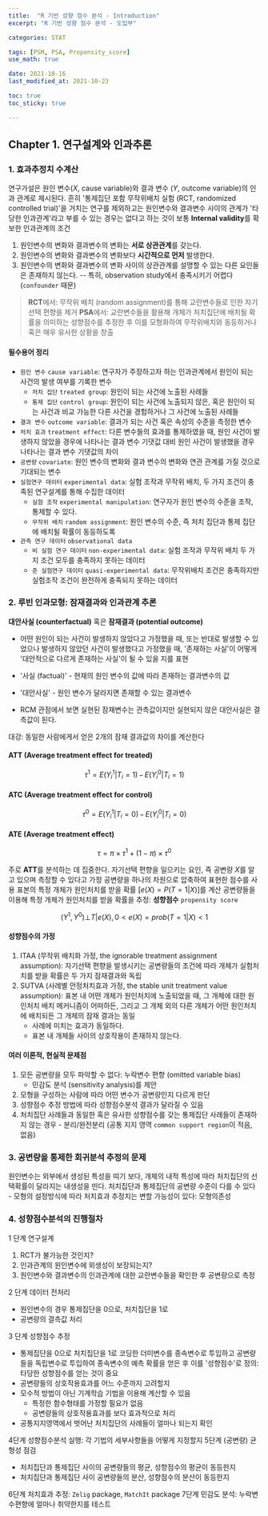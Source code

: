 ```yaml
---
title:  "R 기반 성향 점수 분석 - Introduction"
excerpt: "R 기반 성향 점수 분석 - 도입부"

categories: STAT

tags: [PSM, PSA, Propensity_score]
use_math: true

date: 2021-10-16
last_modified_at: 2021-10-23

toc: true
toc_sticky: true

---
```


## Chapter 1. 연구설계와 인과추론

### 1. 효과추정치 수계산

연구가설은 원인 변수($X$, cause variable)와 결과 변수 ($Y$, outcome variable)의 인과 관계로 제시된다.
흔히 '통제집단 포함 무작위배치 실험 (RCT, randomized controlled trial)'을 거치는 연구를 제외하고는 원인변수와 결과변수 사이의 관계가 '타당한 인과관계'라고 부를 수 있는 경우는 없다고 하는 것이 보통
**Internal validity**를 확보한 인과관계의 조건

1. 원인변수의 변화와 결과변수의 변화는 **서로 상관관계**를 갖는다.
2. 원인변수의 변화와 결과변수의 변화보다 **시간적으로 먼저** 발생한다.
3. 원인변수의 변화와 결과변수의 변화 사이의 상관관계를 설명할 수 있는 다른 요인들은 존재하지 않는다.  -- 특히, observation study에서 충족시키기 어렵다 (`confounder` 때문)

>**RCT**에서: 무작위 배치 (random assignment)를 통해 교란변수들로 인한 자기선택 편향을 제거
>**PSA**에서: 교란변수들을 활용해 개체가 처치집단에 배치될 확률을 의미하는 성향점수를 추정한 후 이를 모형화하여 무작위배치와 동등하거나 혹은 매우 유사한 상황을 창출

#### 필수용어 정리

- `원인 변수` `cause variable`: 연구자가 주장하고자 하는 인과관계에서 원인이 되는 사건의 발생 여부를 기록한 변수
  - `처치 집단` `treated group`: 원인이 되는 사건에 노출된 사례들
  - `통제 집단` `control group`: 원인이 되는 사건에 노출되지 않은, 혹은 원인이 되는 사건과 비교 가능한 다른 사건을 경험하거나 그 사건에 노출된 사례들
- `결과 변수` `outcome variable`: 결과가 되는 사건 혹은 속성의 수준을 측정한 변수
- `처치 효과` `treatment effect`: 다른 변수들의 효과를 통제하였을 때, 원인 사건이 발생하지 않았을 경우에 나타나는 결과 변수 기댓값 대비 원인 사건이 발생했을 경우 나타나는 결과 변수 기댓값의 차이
- `공변량` `covariate`: 원인 변수의 변화와 결과 변수의 변화와 연관 관계를 가질 것으로 기대되는 변수
- `실험연구 데이터` `experimental data`: 실험 조작과 무작위 배치, 두 가지 조건이 충족된 연구설계를 통해 수집한 데이터
  - `실험 조작` `experimental manipulation`: 연구자가 원인 변수의 수준을 조작, 통제할 수 있다.
  - `무작위 배치` `random assignment`: 원인 변수의 수준, 즉 처치 집단과 통제 집단에 배치될 확률이 동등하도록
- `관측 연구 데이터` `observational data`
  - `비 실험 연구 데이터` `non-experimental data`: 실험 조작과 무작위 배치 두 가지 조건 모두를 충족하지 못하는 데이터
  - `준 실험연구 데이터` `quasi-experimental data`: 무작위배치 조건은 충족하지만 실험조작 조건이 완전하게 충족되지 못하는 데이터

### 2. 루빈 인과모형: 잠재결과와 인과관계 추론

**대안사실 (counterfactual)** 혹은 **잠재결과 (potential outcome)**

- 어떤 원인이 되는 사건이 발생하지 않았다고 가정했을 때, 또는 반대로 발생할 수 있었으나 발생하지 않았던 사건이 발생했다고 가정했을 때, '존재하는 사실'이 어떻게 '대안적으로 다르게 존재하는 사실'이 될 수 있을 지를 표현
- '사실 (factual)' - 현재의 원인 변수의 값에 따라 존재하는 결과변수의 값
- '대안사실' - 원인 변수가 달라지면 존재할 수 있는 결과변수

- RCM 관점에서 보면 실현된 잠재변수는 관측값이지만 실현되지 않은 대안사실은 결측값이 된다.

대강: 동일한 사람에게서 얻은 2개의 잠재 결과값의 차이를 계산한다

#### ATT (Average treatment effect for treated)

$$\tau^1=E(Y_i^1|T_i=1)\,-\,E(Y_i^0|T_i=1)$$

#### ATC (Average treatment effect for control)

$$\tau^0=E(Y_i^1|T_i=0)\,-\,E(Y_i^0|T_i=0)$$

#### ATE (Average treatment effect)

$$\tau=\pi\times\tau^1+(1-\pi)\times\tau^0$$

주로 **ATT**를 분석하는 데 집중한다.
자기선택 편향을 일으키는 요인, 즉 공변량 $X$를 알고 있으며 측정할 수 있다고 가정
공변량을 하나의 차원으로 압축하여 표현한 점수를 사용
표본의 특정 개체가 원인처치를 받을 확률 $[e(X)=P(T=1|X)]$를 계산
공변량들을 이용해 특정 개체가 원인처치를 받을 확률을 추정: **성향점수** `propensity score`
  
$$(Y^1, Y^0)\bot T|e(X),\,0<e(X)=prob(T=1|X)<1$$

#### 성향점수의 가정

1) ITAA (무작위 배치화 가정, the ignorable treatment assignment assumption): 자기선택 편향을 발생시키는 공변량들의 조건에 따라 개체가 실험처치를 받을 확률은 두 가지 잠재결과와 독립  
2) SUTVA (사례별 안정처치효과 가정, the stable unit treatment value assumption): 표본 내 어떤 개체가 원인처치에 노출되었을 때, 그 개체에 대한 원인처치 배치 메커니즘이 어떠하든, 그리고 그 개체 외의 다른 개체가 어떤 원인처치에 배치되든 그 개체의 잠재 결과는 동일
    - 사례에 미치는 효과가 동일하다.
    - 표본 내 개체들 사이의 상호작용이 존재하지 않는다.

#### 여러 이론적, 현실적 문제점

1) 모든 공변량을 모두 파악할 수 없다: 누락변수 편향 (omitted variable bias)  
    - 민감도 분석 (sensitivity analysis)를 제안  
2) 모형을 구성하는 사람에 따라 어떤 변수가 공변량인지 다르게 판단  
3) 성향점수 추정 방법에 따라 성향점수분석 결과가 달라질 수 있음  
4) 처치집단 사례들과 동일한 혹은 유사한 성향점수를 갖는 통제집단 사례들이 존재하지 않는 경우 - 분리/완전분리 (공통 지지 영역 `common support region`이 적음, 없음)

### 3. 공변량을 통제한 회귀분석 추정의 문제

원인변수는 외부에서 생성된 특성을 띠기 보다, 개체의 내적 특성에 따라 처치집단의 선택확률이 달라지는 내생성을 띤다.
처치집단과 통제집단의 공변량 수준이 다를 수 있다 - 모형의 설정방식에 따라 처치효과 추정치는 변할 가능성이 있다: 모형의존성

### 4. 성향점수분석의 진행절차

1 단계 연구설계

  1) RCT가 불가능한 것인지?
  2) 인과관계의 원인변수에 외생성이 보장되는지?
  3) 원인변수와 결과변수의 인과관계에 대한 교란변수들을 확인한 후 공변량으로 측정

2 단계 데이터 전처리

- 원인변수의 경우 통제집단을 0으로, 처치집단을 1로
- 공변량의 결측값 처리

3 단계 성향점수 추정

- 통제집단을 0으로 처치집단을 1로 코딩한 더미변수를 종속변수로 투입하고 공변량들을 독립변수로 투입하여 종속변수의 예측 확률을 얻은 후 이를 '성향점수'로 정의: 타당한 성향점수를 얻는 것이 중요
- 공변량들의 상호작용효과를 어느 수준까지 고려할지
- 모수적 방법이 아닌 기계학습 기법을 이용해 계산할 수 있음
  - 특정한 함수형태를 가정할 필요가 없음
  - 공변량들의 상호작용효과를 보다 효과적으로 처리
- 공통지지영역에서 벗어난 처치집단의 사례들이 얼마나 되는지 확인

4단계 성향점수분석 실행: 각 기법의 세부사항들을 어떻게 지정할지
5단계 (공변량) 균형성 점검

- 처치집단과 통제집단 사이의 공변량들의 평균, 성향점수의 평균이 동등한지
- 처치집단과 통제집단 사이 공변량들의 분산, 성향점수의 분산이 동등한지

6단계 처치효과 추정: `Zelig` package, `MatchIt` package
7단계 민감도 분석: 누락변수편향에 얼마나 취약한지를 테스트

